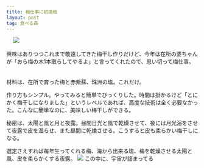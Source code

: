 ```yaml
---
title: 梅仕事に初挑戦
layout: post
tag: 食べる森
---
```

　
![](https://c2.staticflickr.com/4/3847/14913015682_d42f8edd12.jpg)
　

興味はありつつこれまで敬遠してきた梅干し作りだけど、今年は在所の婆ちゃんが「おら梅の木1本取らしてやるよ」と言ってくれたので、思い切って梅仕事。
　

材料は、在所で育った梅と赤紫蘇、珠洲の塩。これだけ。
　

作り方もシンプル。やってみると簡単でびっくりした。時間は掛かるけど「とにかく梅干しになりました」というレベルであれば、高度な技術は全く必要なかった。こんなに簡単なのに、美味しい梅干しができる。
　

秘密は、太陽と風と月と夜露。昼間日光と風で乾燥させて、夜には月光浴をさせて夜露で皮を湿らせ、また昼間に乾燥させる。こうすると皮も柔らかい梅干しになる。
　

選定さえすれば毎年生ってくれる梅、海から出来る塩、梅を乾燥させる太陽と風、皮を柔らかくする夜露。
![](https://c2.staticflickr.com/4/3835/14726773018_e99254bd66.jpg)
この中に、宇宙が詰まってる
